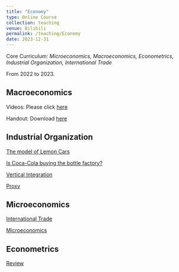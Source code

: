```yaml
---
title: "Economy"
type: Online Course
collection: teaching
venue: Bilibili
permalink: /teaching/Economy
date: 2023-12-31
---
```


Core Curriculum: *Microeconomics, Macroeconomics, Econometrics, Industrial Organization, International Trade*

From 2022 to 2023.

Macroeconomics
---
Videos: Please click [here](https://www.bilibili.com/video/BV1b1421o7Yp/)

Handout: Download [here](https://shengjie.github.io/file/宏观经济学讲义by宋圣洁.pdf)

Industrial Organization
---
[The model of Lemon Cars](https://www.bilibili.com/video/BV1bD4y1w7AX/)

[Is Coca-Cola buying the bottle factory?](https://www.bilibili.com/video/BV1gD4y1v76c/)

[Vertical Integration](https://www.bilibili.com/video/BV1sd4y1x7Qe/)

[Proxy](https://www.bilibili.com/video/BV19P4y1X7PY/)

Microeconomics
---
[International Trade](https://www.bilibili.com/video/BV1wR4y1q7Wu/)

[Microeconomics](https://www.bilibili.com/video/BV1nw4m117Bb/)

Econometrics
---
[Review](https://www.bilibili.com/video/BV15o4y137KW/)
